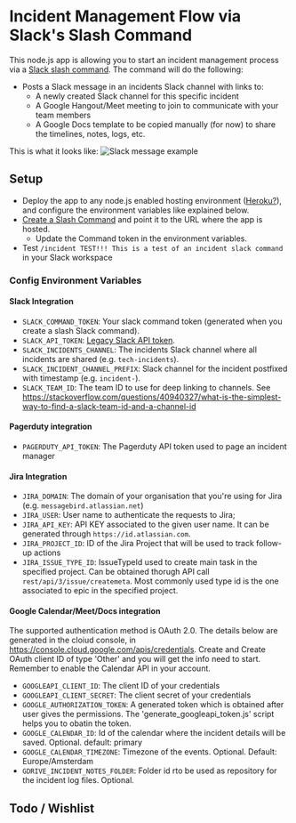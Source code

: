# Incident Management Flow via Slack's Slash Command

This node.js app is allowing you to start an incident management process via a [Slack slash command](https://api.slack.com/slash-commands). The command will do the following:
* Posts a Slack message in an incidents Slack channel with links to:
  * A newly created Slack channel for this specific incident
  * A Google Hangout/Meet meeting to join to communicate with your team members
  * A Google Docs template to be copied manually (for now) to share the timelines, notes, logs, etc.

This is what it looks like:
![Slack message example](https://raw.githubusercontent.com/rfeiner/slackincident/master/docs/slack-message-example.png)

## Setup
* Deploy the app to any node.js enabled hosting environment ([Heroku?](https://www.heroku.com)), and configure the environment variables like explained below.
* [Create a Slash Command](https://api.slack.com/slash-commands?#creating_commands) and point it to the URL where the app is hosted.
  * Update the Command token in the environment variables.
* Test `/incident TEST!!! This is a test of an incident slack command` in your Slack workspace

### Config Environment Variables
#### Slack Integration
* `SLACK_COMMAND_TOKEN`: Your slack command token (generated when you create a slash Slack command).
* `SLACK_API_TOKEN`: [Legacy Slack API token](https://api.slack.com/custom-integrations/legacy-tokens).
* `SLACK_INCIDENTS_CHANNEL`: The incidents Slack channel where all incidents are shared (e.g. `tech-incidents`).
* `SLACK_INCIDENT_CHANNEL_PREFIX`: Slack channel for the incident postfixed with timestamp (e.g. `incident-`).
* `SLACK_TEAM_ID`: The team ID to use for deep linking to channels. See https://stackoverflow.com/questions/40940327/what-is-the-simplest-way-to-find-a-slack-team-id-and-a-channel-id 
#### Pagerduty integration
* `PAGERDUTY_API_TOKEN`: The Pagerduty API token used to page an incident manager
#### Jira Integration
* `JIRA_DOMAIN`: The domain of your organisation that you're using for Jira (e.g. `messagebird.atlassian.net`)
* `JIRA_USER`: User name to authenticate the requests to Jira;
* `JIRA_API_KEY`: API KEY associated to the given user name. It can be generated through `https://id.atlassian.com`.
* `JIRA_PROJECT_ID`: ID of the Jira Project that will be used to track follow-up actions
* `JIRA_ISSUE_TYPE_ID`: IssueTypeId used to create main task in the specified project. Can be obtained thorugh API call `rest/api/3/issue/createmeta`. Most commonly used type id is the one associated to epic in the specified project.
#### Google Calendar/Meet/Docs integration

The supported authentication method is OAuth 2.0. The details below are generated in the cloiud console, in https://console.cloud.google.com/apis/credentials. Create and Create OAuth client ID of type 'Other' and you will get the info need to start. Remember to enable the Calendar API in your account.

* `GOOGLEAPI_CLIENT_ID`: The client ID of your credentials
* `GOOGLEAPI_CLIENT_SECRET`: The client secret of your credentials
* `GOOGLE_AUTHORIZATION_TOKEN`: A generated token which is obtained after user gives the permissions. The 'generate_googleapi_token.js' script helps you to obatin the token.
* `GOOGLE_CALENDAR_ID`: Id of the calendar where the incident details will be saved. Optional. default: primary
* `GOOGLE_CALENDAR_TIMEZONE`: Timezone of the events. Optional. Default: Europe/Amsterdam
* `GDRIVE_INCIDENT_NOTES_FOLDER`: Folder id rto be used as repository for the incident log files. Optional.

## Todo / Wishlist


